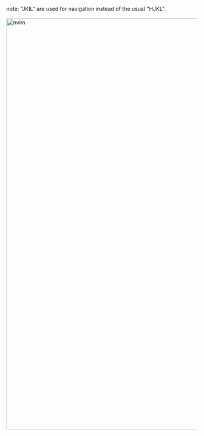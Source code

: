 note: "JKIL" are used for navigation instead of the usual "HJKL".
<br>
<br>
<img width="1920" height="1080" alt="nvim" src="https://github.com/user-attachments/assets/07c89a42-b179-4248-a2bd-75b41c3189ad" />
